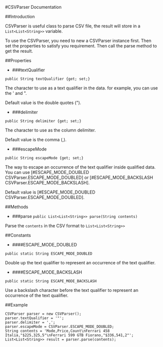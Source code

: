 #CSVParser Documentation

##Introduction

CSVParser is useful class to parse CSV file, the result will store in a `List<List<String>>` variable.

To use the CSVParser, you need to new a CSVParser instance first. Then set the properties to satisfy you requirement. Then call the parse method to get the result.

##Properties

  * ###textQualifier

  `public String textQualifier {get; set;}`

  The character to use as a text qualifier in the data. for example, you can use the ' and ".

  Default value is the double quotes (").

  * ###delimiter

  `public String delimiter {get; set;}` 

  The character to use as the column delimiter.

  Default value is the comma (,).

  * ###escapeMode

  `public String escapeMode {get; set;}`

  The way to escape an occurrence of the text qualifier inside qualified data. You can use [#ESCAPE_MODE_DOUBLED CSVParser.ESCAPE_MODE_DOUBLED] or [#ESCAPE_MODE_BACKSLASH CSVParser.ESCAPE_MODE_BACKSLASH].

  Default value is [#ESCAPE_MODE_DOUBLED CSVParser.ESCAPE_MODE_DOUBLED].

##Methods

  * ###parse
  `public List<List<String>> parse(String contents)`

  Parse the `contents` in the CSV format to `List<List<String>>`

##Constants

  * ####ESCAPE_MODE_DOUBLED

  `public static String ESCAPE_MODE_DOUBLED`

  Double up the text qualifier to represent an occurrence of the text qualifier.
  
  * ####ESCAPE_MODE_BACKSLASH

  `public static String ESCAPE_MODE_BACKSLASH`

  Use a backslash character before the text qualifier to represent an occurrence of the text qualifier.

##Example

```apex
CSVParser parser = new CSVParser();
parser.textQualifier = '"';
parser.delimiter = ',';
parser.escapeMode = CSVParser.ESCAPE_MODE_DOUBLED;
String contents = 'Mode,Price,Count\nFerrari 458 Italia,"$225,325,5"\nFerrari 599 GTB Fiorano,"$336,541,2"';
List<List<String>> result = parser.parse(contents);
```
